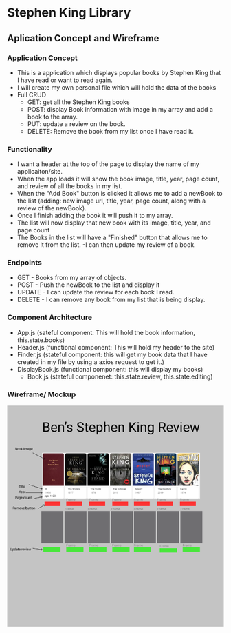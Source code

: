 # Stephen King Library

## Aplication Concept and Wireframe
### Application Concept
- This is a application which displays popular books by Stephen King that I have read or want to read again.
- I will create my own personal file which will hold the data of the books
- Full CRUD
    - GET: get all the Stephen King books
    - POST: display Book information with image in my array and add a book to the array.
    - PUT: update a review on the book.
    - DELETE: Remove the book from my list once I have read it.

### Functionality
- I want a header at the top of the page to display the name of my applicaiton/site.
- When the app loads it will show the book image, title, year, page count, and review of all the books in my list.
- When the "Add Book" button is clicked it allows me to add a newBook to the list (adding: new image url, title, year, page count, along with a review of the newBook).
- Once I finish adding the book it will push it to my array.
- The list will now display that new book with its image, title, year, and page count
- The Books in the list will have a "Finished" button that allows me to remove it from the list.
-I can then update my review of a book.

### Endpoints
- GET - Books from my array of objects.
- POST - Push the newBook to the list and display it
- UPDATE - I can update the review for each book I read.
- DELETE - I can remove any book from my list that is being display.

### Component Architecture
- App.js (sateful component: This will hold the book information, this.state.books)
- Header.js (functional component: This will hold my header to the site)
- Finder.js (stateful component: this will get my book data that I have created in my file by using a axios request to get it.)
- DisplayBook.js (functional component: this will display my books)
    - Book.js (stateful componenet: this.state.review, this.state.editing)

### Wireframe/ Mockup
<img src = "./pictures/Stephen-King-mockup.PNG">